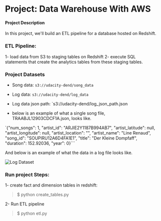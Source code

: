 #  Project: Data Warehouse With AWS

#### Project Description

In this project, we'll  build an ETL pipeline for a database hosted on Redshift. 

### ETL Pipeline:  
1- load data from S3 to staging tables on Redshift 
2- execute SQL statements that create the analytics tables from these staging tables.

### Project Datasets

-   Song data:  `s3://udacity-dend/song_data`
-   Log data:  `s3://udacity-dend/log_data`
-   Log data json path:  `s3://udacity-dend/log_json_path.json

- below is an example of what a single song file, TRAABJL12903CDCF1A.json, looks like.

`{"num_songs":  1,  "artist_id":  "ARJIE2Y1187B994AB7",  "artist_latitude":  null,  "artist_longitude":  null,  "artist_location":  "",  "artist_name":  "Line Renaud",  "song_id":  "SOUPIRU12A6D4FA1E1",  "title":  "Der Kleine Dompfaff",  "duration":  152.92036,  "year":  0}``` 

And below is an example of what the data in a log file looks like.

![Log Dataset](https://camo.githubusercontent.com/b1534c91994fb040a3c86c673c7ddc7d04fde62ea541de77def55015e0c5d8ce/68747470733a2f2f766964656f2e756461636974792d646174612e636f6d2f746f706865722f323031392f46656272756172792f35633663313565395f6c6f672d646174612f6c6f672d646174612e706e67)

### Run project Steps:
1- create fact and dimension tables in redshift:

> $ python create_tables.py

2- Run ETL pipeline

> $ python etl.py

